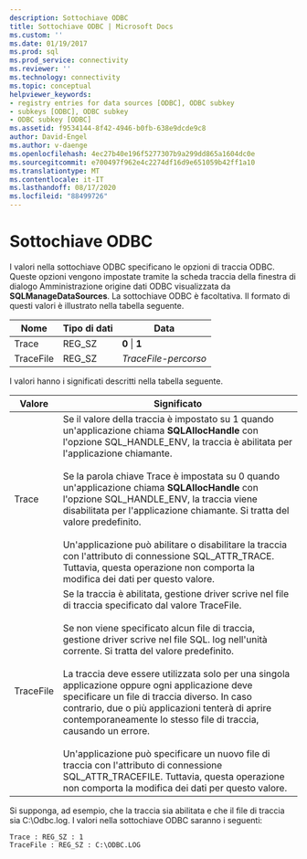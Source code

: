 ```yaml
---
description: Sottochiave ODBC
title: Sottochiave ODBC | Microsoft Docs
ms.custom: ''
ms.date: 01/19/2017
ms.prod: sql
ms.prod_service: connectivity
ms.reviewer: ''
ms.technology: connectivity
ms.topic: conceptual
helpviewer_keywords:
- registry entries for data sources [ODBC], ODBC subkey
- subkeys [ODBC], ODBC subkey
- ODBC subkey [ODBC]
ms.assetid: f9534144-8f42-4946-b0fb-638e9dcde9c8
author: David-Engel
ms.author: v-daenge
ms.openlocfilehash: 4ec27b40e196f5277307b9a299dd865a1604dc0e
ms.sourcegitcommit: e700497f962e4c2274df16d9e651059b42ff1a10
ms.translationtype: MT
ms.contentlocale: it-IT
ms.lasthandoff: 08/17/2020
ms.locfileid: "88499726"
---
```

# <a name="odbc-subkey"></a>Sottochiave ODBC
I valori nella sottochiave ODBC specificano le opzioni di traccia ODBC. Queste opzioni vengono impostate tramite la scheda traccia della finestra di dialogo Amministrazione origine dati ODBC visualizzata da **SQLManageDataSources**. La sottochiave ODBC è facoltativa. Il formato di questi valori è illustrato nella tabella seguente.  
  
|Nome|Tipo di dati|Data|  
|----------|---------------|----------|  
|Trace|REG_SZ|**0** &#124; **1**|  
|TraceFile|REG_SZ|*TraceFile-percorso*|  
  
 I valori hanno i significati descritti nella tabella seguente.  
  
|Valore|Significato|  
|-----------|-------------|  
|Trace|Se il valore della traccia è impostato su 1 quando un'applicazione chiama **SQLAllocHandle** con l'opzione SQL_HANDLE_ENV, la traccia è abilitata per l'applicazione chiamante.<br /><br /> Se la parola chiave Trace è impostata su 0 quando un'applicazione chiama **SQLAllocHandle** con l'opzione SQL_HANDLE_ENV, la traccia viene disabilitata per l'applicazione chiamante. Si tratta del valore predefinito.<br /><br /> Un'applicazione può abilitare o disabilitare la traccia con l'attributo di connessione SQL_ATTR_TRACE. Tuttavia, questa operazione non comporta la modifica dei dati per questo valore.|  
|TraceFile|Se la traccia è abilitata, gestione driver scrive nel file di traccia specificato dal valore TraceFile.<br /><br /> Se non viene specificato alcun file di traccia, gestione driver scrive nel file SQL. log nell'unità corrente. Si tratta del valore predefinito.<br /><br /> La traccia deve essere utilizzata solo per una singola applicazione oppure ogni applicazione deve specificare un file di traccia diverso. In caso contrario, due o più applicazioni tenterà di aprire contemporaneamente lo stesso file di traccia, causando un errore.<br /><br /> Un'applicazione può specificare un nuovo file di traccia con l'attributo di connessione SQL_ATTR_TRACEFILE. Tuttavia, questa operazione non comporta la modifica dei dati per questo valore.|  
  
 Si supponga, ad esempio, che la traccia sia abilitata e che il file di traccia sia C:\Odbc.log. I valori nella sottochiave ODBC saranno i seguenti:  
  
```  
Trace : REG_SZ : 1  
TraceFile : REG_SZ : C:\ODBC.LOG  
  
```
